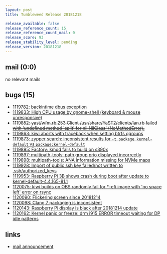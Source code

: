 ```yaml
---
layout: post
title: Tumbleweed Release 20181218

release_available: false
release_reference_count: 15
release_reference_count_mail: 0
release_score: 93
release_stability_level: pending
release_version: 20181218
---
```


## mail (0:0)

no relevant mails

## bugs (15)

<!--more-->

- [1119782: backintime dbus exception](https://bugzilla.opensuse.org/show_bug.cgi?id=1119782)
- [1119833: High CPU usage by gnome-shell (keyboard & mouse unresponsive)](https://bugzilla.opensuse.org/show_bug.cgi?id=1119833)
- ~~[1119852: yast/wfm.rb:253 Client /usr/share/YaST2/clients/lan.rb failed with 'undefined method `split' for nil:NilClass' (NoMethodError).](https://bugzilla.opensuse.org/show_bug.cgi?id=1119852)~~
- [1119863: kiwi aborts with traceback when setting btrfs qgroups](https://bugzilla.opensuse.org/show_bug.cgi?id=1119863)
- [1119873: zypper search: inconsistent results for `-t package kernel-default` vs `package:kernel-default`](https://bugzilla.opensuse.org/show_bug.cgi?id=1119873)
- [1119895: Factory: kmod fails to build on s390x](https://bugzilla.opensuse.org/show_bug.cgi?id=1119895)
- [1119897: multipath-tools: path group prio displayed incorrectly](https://bugzilla.opensuse.org/show_bug.cgi?id=1119897)
- [1119898: multipath-tools: ANA information missing for NVMe maps](https://bugzilla.opensuse.org/show_bug.cgi?id=1119898)
- [1119928: Import of public ssh key failed/not written to .ssh/authorized_keys](https://bugzilla.opensuse.org/show_bug.cgi?id=1119928)
- [1119953: Raspberry Pi 3B shows crash during boot after update to kernel-default-4.4.165-81.1](https://bugzilla.opensuse.org/show_bug.cgi?id=1119953)
- [1120075: kiwi builds on OBS randomly fail for *-efi image with 'no space left' error on rsync](https://bugzilla.opensuse.org/show_bug.cgi?id=1120075)
- [1120090: Flickering screen since 20181214](https://bugzilla.opensuse.org/show_bug.cgi?id=1120090)
- [1120098: Clang 7 packaging is inconsistent](https://bugzilla.opensuse.org/show_bug.cgi?id=1120098)
- [1120143: Raspberry Pi display is black after 20181214 update](https://bugzilla.opensuse.org/show_bug.cgi?id=1120143)
- [1120162: Kernel panic or freeze: drm i915 ERROR timeout waiting for DP idle patterns](https://bugzilla.opensuse.org/show_bug.cgi?id=1120162)



## links

- [mail announcement](https://lists.opensuse.org/opensuse-factory/2018-12/msg00143.html)

